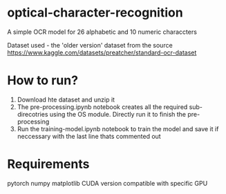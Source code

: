 # optical-character-recognition
A simple OCR model for 26 alphabetic and 10 numeric characcters

Dataset used - the 'older version' dataset from the source https://www.kaggle.com/datasets/preatcher/standard-ocr-dataset

# How to run?
1. Download hte dataset and unzip it
2. The pre-processing.ipynb notebook creates all the required sub-direcotries using the OS module. Directly run it to finish the pre-processing
3. Run the training-model.ipynb notebook to train the model and save it if neccessary with the last line thats commented out

# Requirements
pytorch
numpy
matplotlib
CUDA version compatible with specific GPU
